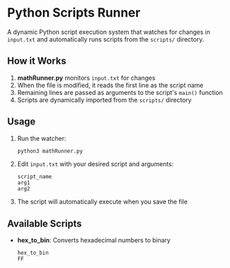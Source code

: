 # Python Scripts Runner

A dynamic Python script execution system that watches for changes in `input.txt` and automatically runs scripts from the `scripts/` directory.

## How it Works

1. **mathRunner.py** monitors `input.txt` for changes
2. When the file is modified, it reads the first line as the script name
3. Remaining lines are passed as arguments to the script's `main()` function
4. Scripts are dynamically imported from the `scripts/` directory

## Usage

1. Run the watcher:
   ```bash
   python3 mathRunner.py
   ```

2. Edit `input.txt` with your desired script and arguments:
   ```
   script_name
   arg1
   arg2
   ```

3. The script will automatically execute when you save the file

## Available Scripts

- **hex_to_bin**: Converts hexadecimal numbers to binary
  ```
  hex_to_bin
  FF
  ```
